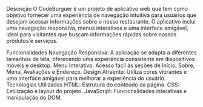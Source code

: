Descrição
O CodeBurguer é um projeto de aplicativo web que tem como objetivo fornecer uma experiência
 de navegação intuitiva para usuários que desejam acessar informações sobre o nosso restaurante. 
O aplicativo inclui uma navegação responsiva, menus interativos e uma interface amigável, 
ideal para visitantes que buscam informações rápidas sobre nossos produtos e serviços.

Funcionalidades
Navegação Responsiva: A aplicação se adapta a diferentes tamanhos de tela, oferecendo uma experiência consistente em dispositivos móveis e desktop.
Menu Interativo: Acesso fácil às seções de Início, Sobre, Menu, Avaliações e Endereço.
Design Atraente: Utiliza cores vibrantes e uma interface amigável para melhorar a experiência do usuário.
Tecnologias Utilizadas
HTML: Estrutura do conteúdo da página.
CSS: Estilização e layout do projeto.
JavaScript: Funcionalidades interativas e manipulação do DOM.
